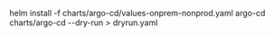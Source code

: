 helm install -f charts/argo-cd/values-onprem-nonprod.yaml argo-cd charts/argo-cd  --dry-run > dryrun.yaml
